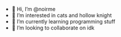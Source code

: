 - 👋 Hi, I’m @noirme
- 👀 I’m interested in cats and hollow knight
- 🌱 I’m currently learning programming stuff
- 💞️ I’m looking to collaborate on idk

<!---
noirme/noirme is a ✨ special ✨ repository because its `README.md` (this file) appears on your GitHub profile.
You can click the Preview link to take a look at your changes.
--->
